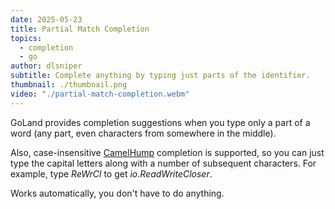 ```yaml
---
date: 2025-05-23
title: Partial Match Completion
topics:
  - completion
  - go
author: dlsniper
subtitle: Complete anything by typing just parts of the identifier.
thumbnail: ./thumbnail.png
video: "./partial-match-completion.webm"
---
```


GoLand provides completion suggestions when you type only a part of a word (any part, even characters from somewhere in the middle).

Also, case-insensitive [CamelHump](http://en.wikipedia.org/wiki/CamelCase) completion is supported, so you can just type the capital letters along with a number of subsequent characters. For example, type _ReWrCl_ to get _io.ReadWriteCloser_.

Works automatically, you don't have to do anything.
